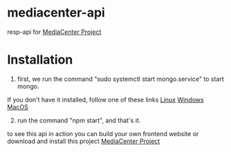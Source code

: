 # mediacenter-api

resp-api for [MediaCenter Project](https://github.com/Di-Sagli/MeadiaCenter/tree/master)

# Installation 

1. first, we run the command "sudo systemctl start mongo.service" to start mongo.

If you don't have it installed, follow one of these links 
[Linux](https://docs.mongodb.com/manual/administration/install-on-linux/)
[Windows](https://docs.mongodb.com/manual/tutorial/install-mongodb-on-windows/)
[MacOS](https://docs.mongodb.com/manual/tutorial/install-mongodb-on-os-x/)

2. run the command "npm start", and that's it.

to see this api in action you can build your own frontend website or download and install this project [MediaCenter Project](https://github.com/Di-Sagli/MeadiaCenter/tree/master)
